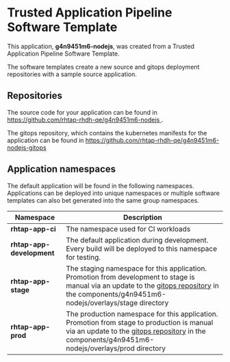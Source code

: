 # Trusted Application Pipeline Software Template

This application, **g4n9451m6-nodejs**, was created from a Trusted Application Pipeline Software Template.

The software templates create a new source and gitops deployment repositories with a sample source application. 

## Repositories

The source code for your application can be found in [https://github.com/rhtap-rhdh-qe/g4n9451m6-nodejs ](https://github.com/rhtap-rhdh-qe/g4n9451m6-nodejs ).
 
The gitops repository, which contains the kubernetes manifests for the application can be found in 
[https://github.com/rhtap-rhdh-qe/g4n9451m6-nodejs-gitops ](https://github.com/rhtap-rhdh-qe/g4n9451m6-nodejs-gitops ) 

## Application namespaces 

The default application will be found in the following namespaces. Applications can be deployed into unique namespaces or multiple software templates can also bet generated into the same group namespaces.  

|  Namespace   |  Description   |  
| -------- | -------- |
| **rhtap-app-ci** | The namespace used for CI workloads |
| **rhtap-app-development** | The default application during development. Every build will be deployed to this namespace for testing. |
| **rhtap-app-stage** | The staging namespace for this application. Promotion from development to stage is manual via an update to the [gitops repository](https://github.com/rhtap-rhdh-qe/g4n9451m6-nodejs-gitops ) in the components/g4n9451m6-nodejs/overlays/stage directory |
| **rhtap-app-prod** | The production namespace for this application. Promotion from stage to production is manual via an update to the [gitops repository](https://github.com/rhtap-rhdh-qe/g4n9451m6-nodejs-gitops ) in the components/g4n9451m6-nodejs/overlays/prod directory |